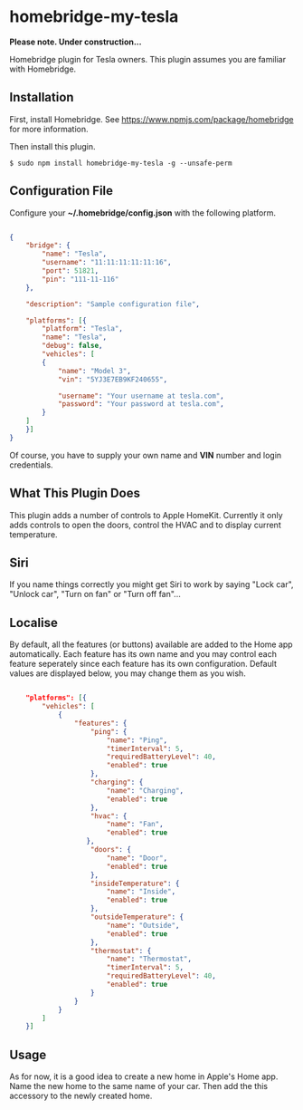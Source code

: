 # homebridge-my-tesla

**Please note. Under construction...**

Homebridge plugin for Tesla owners. This plugin assumes you are familiar with Homebridge. 


## Installation

First, install Homebridge. See https://www.npmjs.com/package/homebridge
for more information.

Then install this plugin.

    $ sudo npm install homebridge-my-tesla -g --unsafe-perm


## Configuration File

Configure your **~/.homebridge/config.json** with the following platform.

```json

{
    "bridge": {
        "name": "Tesla",
        "username": "11:11:11:11:11:16",
        "port": 51821,
        "pin": "111-11-116"
    },

    "description": "Sample configuration file",

    "platforms": [{
        "platform": "Tesla",
        "name": "Tesla",
        "debug": false,
        "vehicles": [
        {         
            "name": "Model 3",       
            "vin": "5YJ3E7EB9KF240655",

            "username": "Your username at tesla.com",
            "password": "Your password at tesla.com",
        }
    ]
    }]
}

```

Of course, you have to supply your own name and **VIN** number and login credentials.


## What This Plugin Does

This plugin adds a number of controls to Apple HomeKit. Currently
it only adds controls to open the doors, control the HVAC and to display current temperature.

## Siri

If you name things correctly you might get Siri to work by saying "Lock car", "Unlock car", "Turn on fan" or "Turn off fan"...

## Localise

By default, all the features (or buttons) available are added to the Home app automatically. 
Each feature has its own name and you may control each feature seperately since each 
feature has its own configuration. Default values are displayed below, you may change them as you wish.

```json

    "platforms": [{
        "vehicles": [
            {
                "features": {
                    "ping": {
                        "name": "Ping",
                        "timerInterval": 5,
                        "requiredBatteryLevel": 40,
                        "enabled": true
                    },
                    "charging": {
                        "name": "Charging",
                        "enabled": true
                    },
                    "hvac": {
                        "name": "Fan",
                        "enabled": true
                   },
                    "doors": {
                        "name": "Door",
                        "enabled": true
                    },
                    "insideTemperature": {
                        "name": "Inside",
                        "enabled": true
                    },
                    "outsideTemperature": {
                        "name": "Outside",
                        "enabled": true
                    },
                    "thermostat": {
                        "name": "Thermostat",
                        "timerInterval": 5,
                        "requiredBatteryLevel": 40,
                        "enabled": true
                    }
                }
            }
        ]
    }]
```

## Usage

As for now, it is a good idea to create a new home in Apple's Home app. Name
the new home to the same name of your car. Then add the this accessory to the newly created home.

